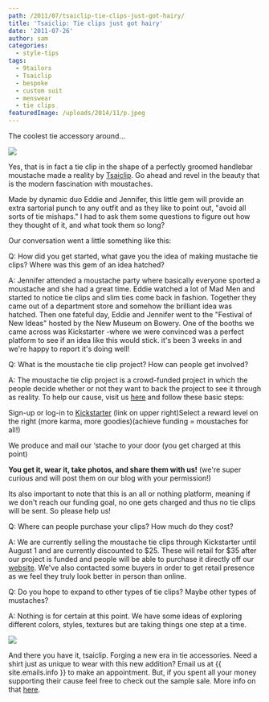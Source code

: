 ```yaml
---
path: /2011/07/tsaiclip-tie-clips-just-got-hairy/
title: 'Tsaiclip: Tie clips just got hairy'
date: '2011-07-26'
author: sam
categories:
  - style-tips
tags:
  - 9tailors
  - Tsaiclip
  - bespoke
  - custom suit
  - menswear
  - tie clips
featuredImage: /uploads/2014/11/p.jpeg
---
```

The coolest tie accessory around...

[![](http://3.bp.blogspot.com/-UA8LTMwO-Bw/Ti7HY5xL0BI/AAAAAAAAArQ/rDzI3SDwJ2g/s400/Tsaiclip_tie.jpeg)](http://3.bp.blogspot.com/-UA8LTMwO-Bw/Ti7HY5xL0BI/AAAAAAAAArQ/rDzI3SDwJ2g/s1600/Tsaiclip_tie.jpeg)

Yes, that is in fact a tie clip in the shape of a perfectly groomed handlebar moustache made a reality by [Tsaiclip](http://www.tsaiclip.com/). Go ahead and revel in the beauty that is the modern fascination with moustaches.

Made by dynamic duo Eddie and Jennifer, this little gem will provide an extra sartorial punch to any outfit and as they like to point out, "avoid all sorts of tie mishaps." I had to ask them some questions to figure out how they thought of it, and what took them so long?

Our conversation went a little something like this:

Q: How did you get started, what gave you the idea of making mustache tie clips? Where was this gem of an idea hatched?

A: Jennifer attended a moustache party where basically everyone sported a moustache and she had a great time. Eddie watched a lot of Mad Men and started to notice tie clips and slim ties come back in fashion. Together they came out of a department store and somehow the brilliant idea was hatched. Then one fateful day, Eddie and Jennifer went to the "Festival of New Ideas" hosted by the New Museum on Bowery. One of the booths we came across was Kickstarter -where we were convinced was a perfect platform to see if an idea like this would stick. it's been 3 weeks in and we're happy to report it's doing well!

Q: What is the moustache tie clip project? How can people get involved?

A: The moustache tie clip project is a crowd-funded project in which the people decide whether or not they want to back the project to see it through as reality. To help our cause, visit us [here](http://kick.tsaiclip.com/) and follow these basic steps:

Sign-up or log-in to [Kickstarter](http://www.kickstarter.com/)
(link on upper right)Select a reward level on the right
(more karma, more goodies)(achieve funding = moustaches for all!)

We produce and mail our ‘stache to your door
(you get charged at this point)

**You get it, wear it, take photos, and share them with us!**
(we're super curious and will post them on our blog with your permission!)

Its also important to note that this is an all or nothing platform, meaning if we don't reach our funding goal, no one gets charged and thus no tie clips will be sent. So please help us!

Q: Where can people purchase your clips? How much do they cost?

A: We are currently selling the moustache tie clips through Kickstarter until August 1 and are currently discounted to $25. These will retail for $35 after our project is funded and people will be able to purchase it directly off our [website](http://www.tsaiclip.com). We've also contacted some buyers in order to get retail presence as we feel they truly look better in person than online.

Q: Do you hope to expand to other types of tie clips? Maybe other types of mustaches?

A: Nothing is for certain at this point. We have some ideas of exploring different colors, styles, textures but are taking things one step at a time.

[![](http://3.bp.blogspot.com/-dk7hxHU9gg0/Ti7HlaM1xKI/AAAAAAAAArY/m9XB6nEtgus/s320/tsaiclip_mustard.jpeg)](http://3.bp.blogspot.com/-dk7hxHU9gg0/Ti7HlaM1xKI/AAAAAAAAArY/m9XB6nEtgus/s1600/tsaiclip_mustard.jpeg)

And there you have it, tsaiclip. Forging a new era in tie accessories. Need a shirt just as unique to wear with this new addition? Email us at {{ site.emails.info }} to make an appointment. But, if you spent all your money supporting their cause feel free to check out the sample sale. More info on that [here](http://2011/07/sample-sale-special-deals-for-our-fans.html).